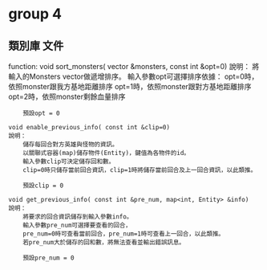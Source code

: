 # group 4
## 類別庫 文件



function: 
    void sort_monsters( vector<Monsters> &monsters, const int &opt=0)
    說明：
        將輸入的Monsters vector做遞增排序。
        輸入參數opt可選擇排序依據：
            opt=0時，依照monster跟我方基地距離排序
            opt=1時，依照monster跟對方基地距離排序
            opt=2時，依照monster剩餘血量排序

        預設opt = 0

    void enable_previous_info( const int &clip=0)
    說明：
        儲存每回合對方英雄與怪物的資訊。
        以關聯式容器(map)儲存物件(Entity)，鍵值為各物件的id。
        輸入參數clip可決定儲存回和數。
        clip=0時只儲存當前回合資訊，clip=1時將儲存當前回合及上一回合資訊，以此類推。
        
        預設clip = 0
    
    void get_previous_info( const int &pre_num, map<int, Entity> &info)
    說明：
        將要求的回合資訊儲存到輸入參數info。
        輸入參數pre_num可選擇要查看的回合，
        pre_num=0時可查看當前回合，pre_num=1時可查看上一回合，以此類推。
        若pre_num大於儲存的回和數，將無法查看並輸出錯誤訊息。
        
        預設pre_num = 0
